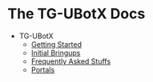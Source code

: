 The TG-UBotX Docs
=============

* TG-UBotX
    * [Getting Started](tgubotx/getting-started.md)
    * [Initial Bringups](tgubotx/initial.md)
    * [Frequently Asked Stuffs](tgubotx/faq.md)
    * [Portals](tgubotx/portals.md)